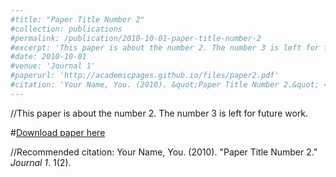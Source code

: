 ```yaml
---
#title: "Paper Title Number 2"
#collection: publications
#permalink: /publication/2010-10-01-paper-title-number-2
#excerpt: 'This paper is about the number 2. The number 3 is left for future work.'
#date: 2010-10-01
#venue: 'Journal 1'
#paperurl: 'http://academicpages.github.io/files/paper2.pdf'
#citation: 'Your Name, You. (2010). &quot;Paper Title Number 2.&quot; <i>Journal 1</i>. 1(2).'
---
```

//This paper is about the number 2. The number 3 is left for future work.

#[Download paper here](http://academicpages.github.io/files/paper2.pdf)

//Recommended citation: Your Name, You. (2010). "Paper Title Number 2." <i>Journal 1</i>. 1(2).